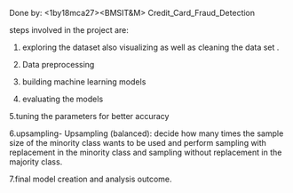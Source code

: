 Done by: <seema kumari><1by18mca27><BMSIT&M>
Credit_Card_Fraud_Detection

steps involved in the project are:

1. exploring the dataset also visualizing as well as cleaning the data set .

2. Data preprocessing

3. building machine learning models

4. evaluating the models

5.tuning the parameters for better accuracy

6.upsampling- Upsampling (balanced): decide how many times the sample size of the minority class wants to be used and perform sampling with replacement in the minority class and sampling without replacement in the majority class.

7.final model creation and analysis outcome.
